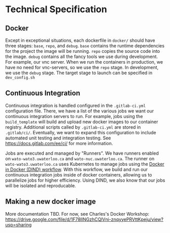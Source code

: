 
# Technical Specification

## Docker

Except in exceptional situations, each dockerfile in `docker/` should have three stages: `base`, `repo`, and `debug`. `base` contains the runtime dependencies for the project the image will be running. `repo` copies the source code into the image. `debug` contains all the fancy tools we use during development. For example, our vnc server. When we run the containers in production, we have no need for vnc-servers, so we use the `repo` stage. In development, we use the `debug` stage. The target stage to launch can be specified in `dev_config.sh`

## Continuous Integration

Continuous integration is handled configured in the `.gitlab-ci.yml` configuration file. There, we have a list of the various jobs we want our continuous integration servers to run. For example, jobs using the `build_template` will build and upload new docker images to our container registry. Additional scripts called by `.gitlab-ci.yml` are stored in `.gitlab/ci/`. Eventually, we want to expand this configuration to include automated unit testing and integration testing. See https://docs.gitlab.com/ee/ci/ for more information.

Jobs are executed and managed by "Runners". We have runners enabled on `wato-wato3.uwaterloo.ca` and `wato-nuc.uwaterloo.ca`. The runner on `wato-wato3.uwaterloo.ca` uses Kubernetes to manage jobs using the [Docker in Docker (DIND) workflow](https://docs.gitlab.com/ee/ci/docker/using_docker_build.html#use-the-docker-executor-with-the-docker-image-docker-in-docker). With this workflow, we build and run our continuous integration jobs inside of docker 
containers, allowing us to parallelize jobs for higher efficiency. Using DIND, we also know that our jobs will be isolated and reproducable.

## Making a new docker image

More documentation TBD. For now, see Charles's Docker Workshop: https://drive.google.com/file/d/1F78lINGzhCQlVni-znqyyePRVttKpeju/view?usp=sharing 
